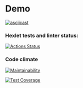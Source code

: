 # Demo
[![asciicast](https://asciinema.org/a/1yP4yAF1r0G1zreb05DUXYYKl.svg)]( https://asciinema.org/a/EuCWTwtWVvfRIvBERE7WCiy9k
)

### Hexlet tests and linter status:
[![Actions Status](https://github.com/ivanprotsko/fullstack-javascript-project-46/workflows/hexlet-check/badge.svg)](https://github.com/ivanprotsko/fullstack-javascript-project-46/actions)

### Code climate
[![Maintainability](https://api.codeclimate.com/v1/badges/ab0dfa052a5ea2f43003/maintainability)](https://codeclimate.com/github/ivanprotsko/fullstack-javascript-project-46/maintainability)

[![Test Coverage](https://api.codeclimate.com/v1/badges/ab0dfa052a5ea2f43003/test_coverage)](https://codeclimate.com/github/ivanprotsko/fullstack-javascript-project-46/test_coverage)